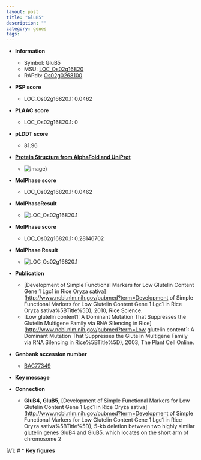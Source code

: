 ```yaml
---
layout: post
title: "GluB5"
description: ""
category: genes
tags: 
---
```


* **Information**  
    + Symbol: GluB5  
    + MSU: [LOC_Os02g16820](http://rice.plantbiology.msu.edu/cgi-bin/ORF_infopage.cgi?orf=LOC_Os02g16820)  
    + RAPdb: [Os02g0268100](http://rapdb.dna.affrc.go.jp/viewer/gbrowse_details/irgsp1?name=Os02g0268100)  

* **PSP score**  
    + LOC_Os02g16820.1: 0.0462 

* **PLAAC score**  
    + LOC_Os02g16820.1: 0 

* **pLDDT score**
    + 81.96

* **[Protein Structure from AlphaFold and UniProt](https://www.uniprot.org/uniprotkb/Q6ERU3/entry#structure)**
    + ![image](https://ricepsp.github.io/images/Q6/AF-Q6ERU3-F1.png))

* **MolPhase score**
    + LOC_Os02g16820.1: 0.0462

* **MolPhaseResult**
    + ![LOC_Os02g16820.1](https://ricepsp.github.io/pictures/LOC_Os02g/LOC_Os02g16820.1.png)

* **MolPhase score**
    + LOC_Os02g16820.1: 0.28146702

* **MolPhase Result**
    + ![LOC_Os02g16820.1](https://304243504.github.io/Pictures/LOC_Os02g/LOC_Os02g16820.1.png)

* **Publication**  
    + [Development of Simple Functional Markers for Low Glutelin Content Gene 1 Lgc1 in Rice Oryza sativa](http://www.ncbi.nlm.nih.gov/pubmed?term=Development of Simple Functional Markers for Low Glutelin Content Gene 1 Lgc1 in Rice Oryza sativa%5BTitle%5D), 2010, Rice Science.
    + [Low glutelin content1: A Dominant Mutation That Suppresses the Glutelin Multigene Family via RNA Silencing in Rice](http://www.ncbi.nlm.nih.gov/pubmed?term=Low glutelin content1: A Dominant Mutation That Suppresses the Glutelin Multigene Family via RNA Silencing in Rice%5BTitle%5D), 2003, The Plant Cell Online.

* **Genbank accession number**  
    + [BAC77349](http://www.ncbi.nlm.nih.gov/nuccore/BAC77349)

* **Key message**  

* **Connection**  
    + __GluB4__, __GluB5__, [Development of Simple Functional Markers for Low Glutelin Content Gene 1 Lgc1 in Rice Oryza sativa](http://www.ncbi.nlm.nih.gov/pubmed?term=Development of Simple Functional Markers for Low Glutelin Content Gene 1 Lgc1 in Rice Oryza sativa%5BTitle%5D), 5-kb deletion between two highly similar glutelin genes GluB4 and GluB5, which locates on the short arm of chromosome 2

[//]: # * **Key figures**  


